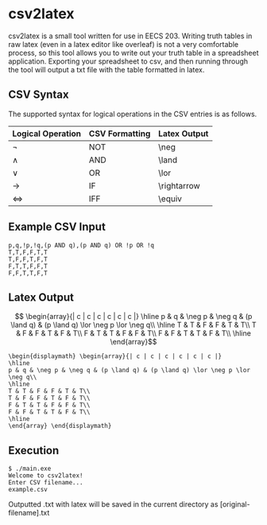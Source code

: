 # csv2latex
csv2latex is a small tool written for use in EECS 203. Writing truth tables in raw latex (even in a latex editor like overleaf) is not a very comfortable process, so this tool allows you to write out your truth table in a spreadsheet application. Exporting your spreadsheet to csv, and then running through the tool will output a txt file with the table formatted in latex.

## CSV Syntax
The supported syntax for logical operations in the CSV entries is as follows.

| Logical Operation | CSV Formatting | Latex Output |
|-------------------|----------------|--------------|
| $\lnot$           | NOT            | \neg         |
| $\land$           | AND            | \land        |
| $\lor$            | OR             | \lor         |
| $\rightarrow$     | IF             | \rightarrow  |
| $\iff$            | IFF            | \equiv       |

## Example CSV Input
```
p,q,!p,!q,(p AND q),(p AND q) OR !p OR !q
T,T,F,F,T,T
T,F,F,T,F,T
F,T,T,F,F,T
F,F,T,T,F,T
```

## Latex Output

$$ \begin{array}{| c | c | c | c | c | c |} 
\hline
p & q & \neg p & \neg q & (p \land q) & (p \land q) \lor \neg p \lor \neg q\\
\hline
T & T & F & F & T & T\\
T & F & F & T & F & T\\
F & T & T & F & F & T\\
F & F & T & T & F & T\\
\hline
\end{array}$$

```
\begin{displaymath} \begin{array}{| c | c | c | c | c | c |} 
\hline
p & q & \neg p & \neg q & (p \land q) & (p \land q) \lor \neg p \lor \neg q\\
\hline
T & T & F & F & T & T\\
T & F & F & T & F & T\\
F & T & T & F & F & T\\
F & F & T & T & F & T\\
\hline
\end{array} \end{displaymath}
```

## Execution
```console
$ ./main.exe
Welcome to csv2latex!
Enter CSV filename...
example.csv
```
Outputted .txt with latex will be saved in the current directory as [original-filename].txt
